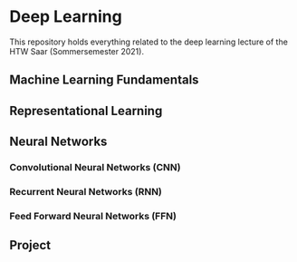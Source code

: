 # Deep Learning
This repository holds everything related to the deep learning lecture of the HTW Saar (Sommersemester 2021).

## Machine Learning Fundamentals
## Representational Learning
## Neural Networks
### Convolutional Neural Networks (CNN)
### Recurrent Neural Networks (RNN)
### Feed Forward Neural Networks (FFN)
## Project
